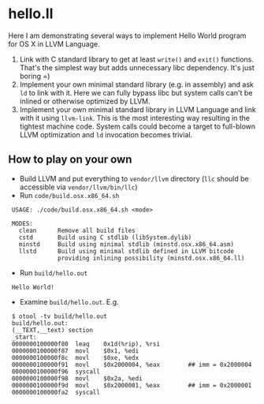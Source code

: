 # hello.ll
Here I am demonstrating several ways to implement Hello World program for OS X in LLVM Language.

1. Link with C standard library to get at least `write()` and `exit()` functions. That's the simplest way but adds unnecessary
libc dependency. It's just boring =)
2. Implement your own minimal standard library (e.g. in assembly) and ask `ld` to link with it. Here
we can fully bypass libc but system calls can't be inlined or otherwise optimized by LLVM.
3. Implement your own minimal standard library in LLVM Language and link with it using `llvm-link`.
This is the most interesting way resulting in the tightest machine code. System calls could become
a target to full-blown LLVM optimization and `ld` invocation becomes trivial.

How to play on your own
-----------------------
 - Build LLVM and put everything to `vendor/llvm` directory (`llc` should be accessible via `vendor/llvm/bin/llc`)
 - Run `code/build.osx.x86_64.sh`
 ~~~~~~
  USAGE: ./code/build.osx.x86_64.sh <mode>
  
  MODES:
    clean      Remove all build files
    cstd       Build using C stdlib (libSystem.dylib)
    minstd     Build using minimal stdlib (minstd.osx.x86_64.asm)
    llstd      Build using minimal stdlib defined in LLVM bitcode
               providing inlining possibility (minstd.osx.x86_64.ll)
 ~~~~~~
 
 - Run `build/hello.out`
 ~~~~~~
  Hello World!
 ~~~~~~
 
 - Examine `build/hello.out`. E.g.
 ~~~~~~
  $ otool -tv build/hello.out
  build/hello.out:
  (__TEXT,__text) section
  _start:
  0000000100000f80	leaq	0x1d(%rip), %rsi
  0000000100000f87	movl	$0x1, %edi
  0000000100000f8c	movl	$0xe, %edx
  0000000100000f91	movl	$0x2000004, %eax        ## imm = 0x2000004
  0000000100000f96	syscall
  0000000100000f98	movl	$0x2a, %edi
  0000000100000f9d	movl	$0x2000001, %eax        ## imm = 0x2000001
  0000000100000fa2	syscall
 ~~~~~~
